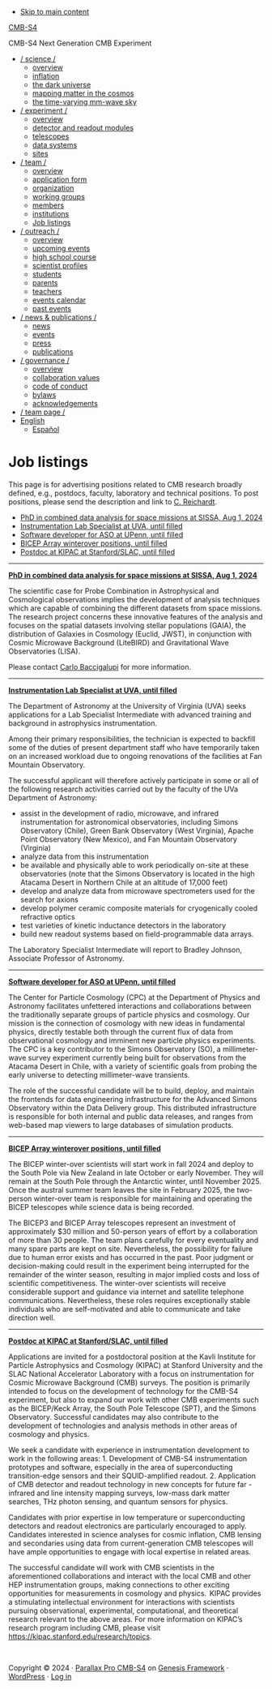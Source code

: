 - [Skip to main content](#genesis-content)

[CMB-S4](https://cmb-s4.org/)

CMB-S4 Next Generation CMB Experiment

- [/ science /](https://cmb-s4.org/science/)
  - [overview](https://cmb-s4.org/science/)
  - [inflation](https://cmb-s4.org/science/inflation/)
  - [the dark universe](https://cmb-s4.org/science/the-dark-universe/)
  - [mapping matter in the cosmos](https://cmb-s4.org/science/mapping-matter-in-the-cosmos/)
  - [the time-varying mm-wave sky](https://cmb-s4.org/science/the-time-varying-mm-wave-sky/)
- [/ experiment /](https://cmb-s4.org/experiment/)
  - [overview](https://cmb-s4.org/experiment/)
  - [detector and readout modules](https://cmb-s4.org/experiment/detector-and-readout-modules/)
  - [telescopes](https://cmb-s4.org/experiment/telescopes/)
  - [data systems](https://cmb-s4.org/experiment/data-systems/)
  - [sites](https://cmb-s4.org/experiment/sites/)
- [/ team /](https://cmb-s4.org/team/)
  - [overview](https://cmb-s4.org/team/)
  - [application form](https://docs.google.com/forms/d/e/1FAIpQLSeWN8oUKfBw1f3kG5DAACIRvZqYHTjG_K6fRMUnbq7T0uDidg/viewform)
  - [organization](https://cmb-s4.org/team/organization/)
  - [working groups](https://cmb-s4.org/team/working-groups/)
  - [members](https://people.cmb-s4.org/public/showdir.php)
  - [institutions](https://people.cmb-s4.org/public/showorgs.php)
  - [Job listings](https://cmb-s4.org/team/job-postings/)
- [/ outreach /](https://cmb-s4.org/outreach/)
  - [overview](https://cmb-s4.org/outreach/)
  - [upcoming events](https://cmb-s4.org/outreach/upcoming-events/)
  - [high school course](https://cmb-s4.org/outreach/high-school-course/)
  - [scientist profiles](https://cmb-s4.org/outreach/scientist-of-the-week/)
  - [students](https://cmb-s4.org/outreach/students/)
  - [parents](https://cmb-s4.org/outreach/parents/)
  - [teachers](https://cmb-s4.org/outreach/teachers/)
  - [events calendar](https://cmb-s4.org/outreach/events-calendar/)
  - [past events](https://cmb-s4.org/outreach/past-events/)
- [/ news & publications /](https://cmb-s4.org/news/)
  - [news](https://cmb-s4.org/news/)
  - [events](https://cmb-s4.org/news/events/)
  - [press](https://cmb-s4.org/news/press/)
  - [publications](https://cmb-s4.org/news/publications/)
- [/ governance /](https://cmb-s4.org/governance/)
  - [overview](https://cmb-s4.org/governance/)
  - [collaboration values](https://cmb-s4.org/governance/collaboration-values/)
  - [code of conduct](https://cmb-s4.org/governance/code-of-conduct/)
  - [bylaws](https://cmb-s4.org/governance/bylaws/)
  - [acknowledgements](https://cmb-s4.org/governance/acknowledgements/)
- [/ team page /](https://cmb-s4.org/team-page)
- [English](#pll_switcher)
  - [Español](https://cmb-s4.org/es/equipo/ofertas-de-empleo/)

# Job listings

This page is for advertising positions related to CMB research broadly defined, e.g., postdocs, faculty, laboratory and technical positions. To post positions, please send the description and link to [C. Reichardt]().

- [PhD in combined data analysis for space missions at SISSA, Aug 1, 2024](#sissa)
- [Instrumentation Lab Specialist at UVA, until filled](#uva)
- [Software developer for ASO at UPenn, until filled](#penn)
- [BICEP Array winterover positions, until filled](#bicep)
- [Postdoc at KIPAC at Stanford/SLAC, until filled](#kipac)

------------------------------------------------------------------------

**[PhD in combined data analysis for space missions at SISSA, Aug 1, 2024](https://www.unitn.it/phd-sst/884/details-about-funded-positions-40th-cycle-curriculum-1)**

The scientific case for Probe Combination in Astrophysical and Cosmological observations implies the development of analysis techniques which are capable of combining the different datasets from space missions. The research project concerns these innovative features of the analysis and focuses on the spatial datasets involving stellar populations (GAIA), the distribution of Galaxies in Cosmology (Euclid, JWST), in conjunction with Cosmic Microwave Background (LiteBIRD) and Gravitational Wave Observatories (LISA).

Please contact [Carlo Baccigalupi]() for more information.

------------------------------------------------------------------------

**[Instrumentation Lab Specialist at UVA, until filled](https://jobs.virginia.edu/us/en/job/R0063623/ASTR-Lab-Specialist-Intermediate)**

The Department of Astronomy at the University of Virginia (UVA) seeks applications for a Lab Specialist Intermediate with advanced training and background in astrophysics instrumentation.

Among their primary responsibilities, the technician is expected to backfill some of the duties of present department staff who have temporarily taken on an increased workload due to ongoing renovations of the facilities at Fan Mountain Observatory.

The successful applicant will therefore actively participate in some or all of the following research activities carried out by the faculty of the UVa Department of Astronomy:

- assist in the development of radio, microwave, and infrared instrumentation for astronomical observatories, including Simons Observatory (Chile), Green Bank Observatory (West Virginia), Apache Point Observatory (New Mexico), and Fan Mountain Observatory (Virginia)
- analyze data from this instrumentation
- be available and physically able to work periodically on-site at these observatories (note that the Simons Observatory is located in the high Atacama Desert in Northern Chile at an altitude of 17,000 feet)
- develop and analyze data from microwave spectrometers used for the search for axions
- develop polymer ceramic composite materials for cryogenically cooled refractive optics
- test varieties of kinetic inductance detectors in the laboratory
- build new readout systems based on field-programmable data arrays.

The Laboratory Specialist Intermediate will report to Bradley Johnson, Associate Professor of Astronomy.

------------------------------------------------------------------------

**[Software developer for ASO at UPenn, until filled](https://wd1.myworkdaysite.com/recruiting/upenn/careers-at-penn/job/David-Rittenhouse-Laboratory/Sr-Application-Developer---Application-Developer-C--Department-of-Physics-and-Astronomy_JR00091703)**

The Center for Particle Cosmology (CPC) at the Department of Physics and Astronomy facilitates unfettered interactions and collaborations between the traditionally separate groups of particle physics and cosmology. Our mission is the connection of cosmology with new ideas in fundamental physics, directly testable both through the current flux of data from observational cosmology and imminent new particle physics experiments. The CPC is a key contributor to the Simons Observatory (SO), a millimeter-wave survey experiment currently being built for observations from the Atacama Desert in Chile, with a variety of scientific goals from probing the early universe to detecting millimeter-wave transients.

The role of the successful candidate will be to build, deploy, and maintain the frontends for data engineering infrastructure for the Advanced Simons Observatory within the Data Delivery group. This distributed infrastructure is responsible for both internal and public data releases, and ranges from web-based map viewers to large databases of simulation products.

------------------------------------------------------------------------

**[BICEP Array winterover positions, until filled](https://hr.myu.umn.edu/jobs/ext/361030)**

The BICEP winter-over scientists will start work in fall 2024 and deploy to the South Pole via New Zealand in late October or early November. They will remain at the South Pole through the Antarctic winter, until November 2025. Once the austral summer team leaves the site in February 2025, the two-person winter-over team is responsible for maintaining and operating the BICEP telescopes while science data is being recorded. 

The BICEP3 and BICEP Array telescopes represent an investment of approximately $30 million and 50-person years of effort by a collaboration of more than 30 people. The team plans carefully for every eventuality and many spare parts are kept on site. Nevertheless, the possibility for failure due to human error exists and has occurred in the past. Poor judgment or decision-making could result in the experiment being interrupted for the remainder of the winter season, resulting in major implied costs and loss of scientific competitiveness. The winter-over scientists will receive considerable support and guidance via internet and satellite telephone communications. Nevertheless, these roles requires exceptionally stable individuals who are self-motivated and able to communicate and take direction well.

------------------------------------------------------------------------

**[Postdoc at KIPAC at Stanford/SLAC, until filled](https://academicjobsonline.org/ajo/jobs/27171)**

Applications are invited for a postdoctoral position at the Kavli Institute for Particle Astrophysics and Cosmology (KIPAC) at Stanford University and the SLAC National Accelerator Laboratory with a focus on instrumentation for Cosmic Microwave Background (CMB) surveys. The position is primarily intended to focus on the development of technology for the CMB-S4 experiment, but also to expand our work with other CMB experiments such as the BICEP/Keck Array, the South Pole Telescope (SPT), and the Simons Observatory. Successful candidates may also contribute to the development of technologies and analysis methods in other areas of cosmology and physics.

We seek a candidate with experience in instrumentation development to work in the following areas: 1. Development of CMB-S4 instrumentation prototypes and software, especially in the area of superconducting transition-edge sensors and their SQUID-amplified readout. 2. Application of CMB detector and readout technology in new concepts for future far -infrared and line intensity mapping surveys, low-mass dark matter searches, THz photon sensing, and quantum sensors for physics.

Candidates with prior expertise in low temperature or superconducting detectors and readout electronics are particularly encouraged to apply. Candidates interested in science analyses for cosmic inflation, CMB lensing and secondaries using data from current-generation CMB telescopes will have ample opportunities to engage with local expertise in related areas.

The successful candidate will work with CMB scientists in the aforementioned collaborations and interact with the local CMB and other HEP instrumentation groups, making connections to other exciting opportunities for measurements in cosmology and physics.  KIPAC provides a stimulating intellectual environment for interactions with scientists pursuing observational, experimental, computational, and theoretical research relevant to the above areas. For more information on KIPAC’s research program including CMB, please visit <https://kipac.stanford.edu/research/topics>.

 

Copyright © 2024 · [Parallax Pro CMB-S4](http://my.studiopress.com/themes/parallax/) on [Genesis Framework](https://www.studiopress.com/) · [WordPress](https://wordpress.org/) · [Log in](https://cmb-s4.org/wp-login.php)
